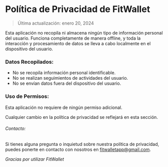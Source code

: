 # Política de Privacidad de FitWallet

> Última actualización: enero 20, 2024

Esta aplicación no recopila ni almacena ningún tipo de información personal del usuario. Funciona completamente de manera offline, y toda la interacción y procesamiento de datos se lleva a cabo localmente en el dispositivo del usuario.

### Datos Recopilados:

- No se recopila información personal identificable.
- No se realizan seguimientos de actividades del usuario.
- No se envían datos fuera del dispositivo del usuario.

### Uso de Permisos:

Esta aplicación no requiere de ningún permiso adicional.

Cualquier cambio en la política de privacidad se reflejará en esta sección.

###### Contacto:

Si tienes alguna pregunta o inquietud sobre nuestra política de privacidad, puedes ponerte en contacto con nosotros en fitwalletapp@gmail.com.

*Gracias por utilizar FitWallet*

